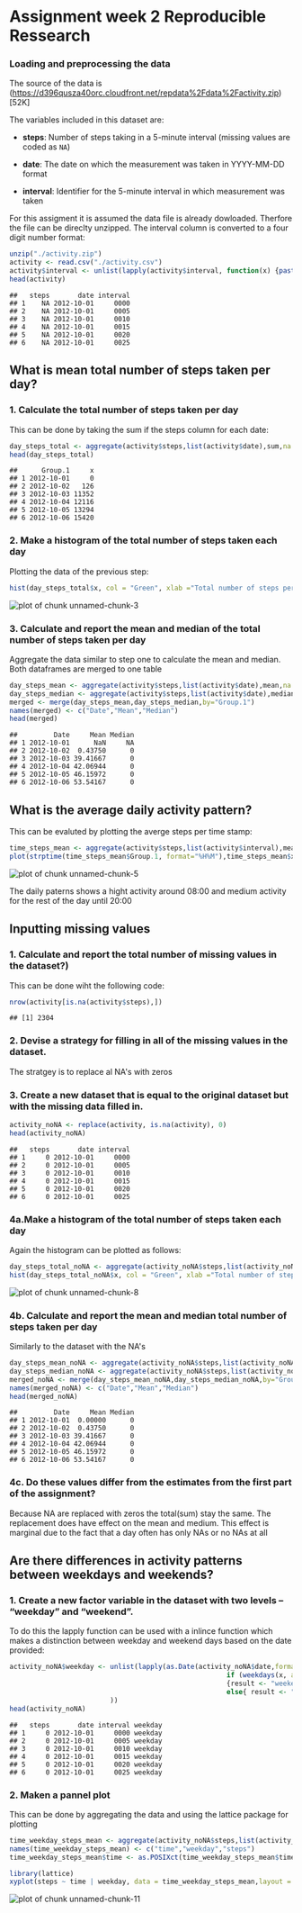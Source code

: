 Assignment week 2 Reproducible Ressearch 
========================================

### Loading and preprocessing the data

The source of the data is (https://d396qusza40orc.cloudfront.net/repdata%2Fdata%2Factivity.zip) [52K]

The variables included in this dataset are:

* **steps**: Number of steps taking in a 5-minute interval (missing
    values are coded as `NA`)

* **date**: The date on which the measurement was taken in YYYY-MM-DD
    format

* **interval**: Identifier for the 5-minute interval in which
    measurement was taken

For this assigment it is assumed the data file is already dowloaded. Therfore the file can be direclty unzipped. The interval column is converted to a four digit number format:


```r
unzip("./activity.zip")
activity <- read.csv("./activity.csv")
activity$interval <- unlist(lapply(activity$interval, function(x) {paste(strrep("0",4 - nchar(x)),x,sep="")}))
head(activity)
```

```
##   steps       date interval
## 1    NA 2012-10-01     0000
## 2    NA 2012-10-01     0005
## 3    NA 2012-10-01     0010
## 4    NA 2012-10-01     0015
## 5    NA 2012-10-01     0020
## 6    NA 2012-10-01     0025
```

## What is mean total number of steps taken per day?
### 1. Calculate the total number of steps taken per day

This can be done by taking the sum if the steps column for each date: 


```r
day_steps_total <- aggregate(activity$steps,list(activity$date),sum,na.rm = TRUE)
head(day_steps_total)
```

```
##      Group.1     x
## 1 2012-10-01     0
## 2 2012-10-02   126
## 3 2012-10-03 11352
## 4 2012-10-04 12116
## 5 2012-10-05 13294
## 6 2012-10-06 15420
```


### 2. Make a histogram of the total number of steps taken each day 

Plotting the data of the previous step:
 

```r
hist(day_steps_total$x, col = "Green", xlab ="Total number of steps per day",main="")
```

![plot of chunk unnamed-chunk-3](figure/unnamed-chunk-3-1.png)

### 3. Calculate and report the mean and median of the total number of steps taken per day

Aggregate the data similar to step one to calculate the mean and median. Both dataframes are merged to one table


```r
day_steps_mean <- aggregate(activity$steps,list(activity$date),mean,na.rm = TRUE)
day_steps_median <- aggregate(activity$steps,list(activity$date),median,na.rm = TRUE)
merged <- merge(day_steps_mean,day_steps_median,by="Group.1")
names(merged) <- c("Date","Mean","Median")
head(merged)
```

```
##         Date     Mean Median
## 1 2012-10-01      NaN     NA
## 2 2012-10-02  0.43750      0
## 3 2012-10-03 39.41667      0
## 4 2012-10-04 42.06944      0
## 5 2012-10-05 46.15972      0
## 6 2012-10-06 53.54167      0
```

## What is the average daily activity pattern?
This can be evaluted by plotting the averge steps per time stamp:


```r
time_steps_mean <- aggregate(activity$steps,list(activity$interval),mean,na.rm = TRUE)
plot(strptime(time_steps_mean$Group.1, format="%H%M"),time_steps_mean$x, xlab="Time", ylab="Average Steps", type="l")
```

![plot of chunk unnamed-chunk-5](figure/unnamed-chunk-5-1.png)

The daily paterns shows a hight activity around 08:00 and medium activity for the rest of the day until 20:00

## Inputting missing values
### 1. Calculate and report the total number of missing values in the dataset?)

This can be done wiht the following code:


```r
nrow(activity[is.na(activity$steps),])
```

```
## [1] 2304
```

### 2. Devise a strategy for filling in all of the missing values in the dataset.
The stratgey is to replace al NA's with zeros

### 3. Create a new dataset that is equal to the original dataset but with the missing data filled in.

```r
activity_noNA <- replace(activity, is.na(activity), 0)
head(activity_noNA)
```

```
##   steps       date interval
## 1     0 2012-10-01     0000
## 2     0 2012-10-01     0005
## 3     0 2012-10-01     0010
## 4     0 2012-10-01     0015
## 5     0 2012-10-01     0020
## 6     0 2012-10-01     0025
```

### 4a.Make a histogram of the total number of steps taken each day 
Again the histogram can be plotted as follows: 


```r
day_steps_total_noNA <- aggregate(activity_noNA$steps,list(activity_noNA$date),sum,na.rm = TRUE)
hist(day_steps_total_noNA$x, col = "Green", xlab ="Total number of steps per day",main="")
```

![plot of chunk unnamed-chunk-8](figure/unnamed-chunk-8-1.png)

### 4b. Calculate and report the mean and median total number of steps taken per day
Similarly to the dataset with the NA's


```r
day_steps_mean_noNA <- aggregate(activity_noNA$steps,list(activity_noNA$date),mean,na.rm = TRUE)
day_steps_median_noNA <- aggregate(activity_noNA$steps,list(activity_noNA$date),median,na.rm = TRUE)
merged_noNA <- merge(day_steps_mean_noNA,day_steps_median_noNA,by="Group.1")
names(merged_noNA) <- c("Date","Mean","Median")
head(merged_noNA)
```

```
##         Date     Mean Median
## 1 2012-10-01  0.00000      0
## 2 2012-10-02  0.43750      0
## 3 2012-10-03 39.41667      0
## 4 2012-10-04 42.06944      0
## 5 2012-10-05 46.15972      0
## 6 2012-10-06 53.54167      0
```

### 4c. Do these values differ from the estimates from the first part of the assignment? 
Because NA are replaced with zeros the total(sum) stay the same. The replacement does have effect on the mean and medium. This effect is marginal due to the fact that a day often has only NAs or no NAs at all

## Are there differences in activity patterns between weekdays and weekends?
### 1. Create a new factor variable in the dataset with two levels – “weekday” and “weekend”.

To do this the lapply function can be used with a inlince function which makes a distinction between weekday and weekend days based on the date provided: 

```r
activity_noNA$weekday <- unlist(lapply(as.Date(activity_noNA$date,format = "%Y-%m-%d"), function(x){
                                                      if (weekdays(x, abbreviate=TRUE) =='za'| weekdays(x)=='zo')
                                                      {result <- "weekend"} 
                                                      else{ result <- "weekday"}}
                         ))    
head(activity_noNA)
```

```
##   steps       date interval weekday
## 1     0 2012-10-01     0000 weekday
## 2     0 2012-10-01     0005 weekday
## 3     0 2012-10-01     0010 weekday
## 4     0 2012-10-01     0015 weekday
## 5     0 2012-10-01     0020 weekday
## 6     0 2012-10-01     0025 weekday
```

### 2. Maken a pannel plot
This can be done by aggregating the data and using the lattice package for plotting


```r
time_weekday_steps_mean <- aggregate(activity_noNA$steps,list(activity_noNA$interval,activity_noNA$weekday),mean)
names(time_weekday_steps_mean) <- c("time","weekday","steps")
time_weekday_steps_mean$time <- as.POSIXct(time_weekday_steps_mean$time, format="%H%M")

library(lattice)
xyplot(steps ~ time | weekday, data = time_weekday_steps_mean,layout = c(1,2), type="l", scale = list(x=list(format = "%H:%M")))
```

![plot of chunk unnamed-chunk-11](figure/unnamed-chunk-11-1.png)




